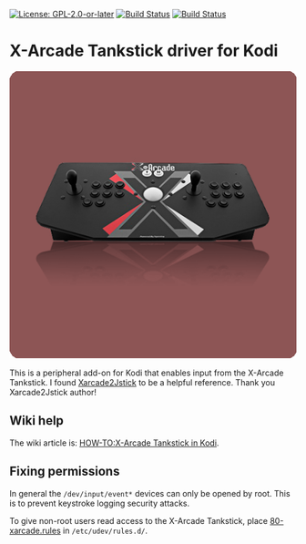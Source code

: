 [![License: GPL-2.0-or-later](https://img.shields.io/badge/License-GPL%20v2+-blue.svg)](LICENSE.md)
[![Build Status](https://travis-ci.org/kodi-game/peripheral.xarcade.svg?branch=Matrix)](https://travis-ci.org/kodi-game/peripheral.xarcade/branches)
[![Build Status](https://jenkins.kodi.tv/view/Addons/job/kodi-game/job/peripheral.xarcade/job/Matrix/badge/icon)](https://jenkins.kodi.tv/blue/organizations/jenkins/kodi-game%2Fperipheral.xarcade/branches)

# X-Arcade Tankstick driver for Kodi

![X-Arcade Tankstick](peripheral.xarcade/resources/icon.png)

This is a peripheral add-on for Kodi that enables input from the X-Arcade Tankstick. I found [Xarcade2Jstick](https://github.com/petrockblog/Xarcade2Jstick) to be a helpful reference. Thank you Xarcade2Jstick author!

## Wiki help

The wiki article is: [HOW-TO:X-Arcade Tankstick in Kodi](https://kodi.wiki/view/HOW-TO:X-Arcade_Tankstick_in_Kodi).

## Fixing permissions

In general the `/dev/input/event*` devices can only be opened by root. This is to prevent keystroke logging security attacks.

To give non-root users read access to the X-Arcade Tankstick, place [80-xarcade.rules](rules/80-xarcade.rules) in `/etc/udev/rules.d/`.
